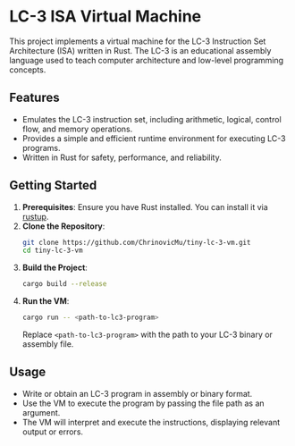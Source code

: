 # LC-3 ISA Virtual Machine

This project implements a virtual machine for the LC-3 Instruction Set Architecture (ISA) written in Rust. The LC-3 is an educational assembly language used to teach computer architecture and low-level programming concepts.

## Features
- Emulates the LC-3 instruction set, including arithmetic, logical, control flow, and memory operations.
- Provides a simple and efficient runtime environment for executing LC-3 programs.
- Written in Rust for safety, performance, and reliability.

## Getting Started
1. **Prerequisites**: Ensure you have Rust installed. You can install it via [rustup](https://rustup.rs/).
2. **Clone the Repository**:
   ```bash
   git clone https://github.com/ChrinovicMu/tiny-lc-3-vm.git
   cd tiny-lc-3-vm
   ```
3. **Build the Project**:
   ```bash
   cargo build --release
   ```
4. **Run the VM**:
   ```bash
   cargo run -- <path-to-lc3-program>
   ```
   Replace `<path-to-lc3-program>` with the path to your LC-3 binary or assembly file.

## Usage
- Write or obtain an LC-3 program in assembly or binary format.
- Use the VM to execute the program by passing the file path as an argument.
- The VM will interpret and execute the instructions, displaying relevant output or errors.

